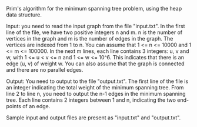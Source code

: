 Prim's algorithm for the minimum spanning tree problem, using the heap data structure.

Input: you need to read the input graph from the file "input.txt". In the first line of the file, we have two positive integers n and m. n is the number of vertices in the graph and m is the number of edges in the graph. The vertices are indexed from 1 to n. You can assume that
1 <= n <= 10000 and 1 <= m <= 100000. In the next m lines, each line contains 3 integers: u, v and w, with 1 <= u < v <= n and 1 <= w <= 10^6. This indicates that there is an edge (u, v) of weight w. You can also assume that the graph is connected and there are no parallel edges.

Output: You need to output to the file "output.txt". The first line of the file is an integer indicating the total weight of the minimum spanning tree. From line 2 to line n, you need to output the n-1 edges in the minimum spanning tree. Each line contains 2 integers between 1
and n, indicating the two end-points of an edge.

Sample input and output files are present as "input.txt" and "output.txt".